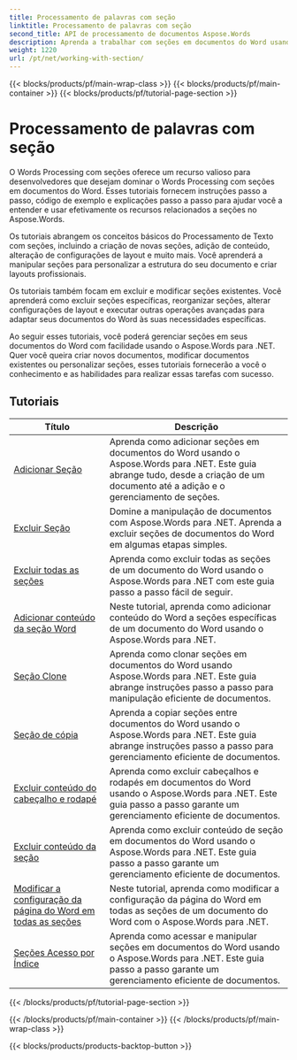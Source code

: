 ```yaml
---
title: Processamento de palavras com seção
linktitle: Processamento de palavras com seção
second_title: API de processamento de documentos Aspose.Words
description: Aprenda a trabalhar com seções em documentos do Word usando o Aspose.Words para .NET. Tutoriais passo a passo com código de exemplo para criar, editar e formatar seções de forma eficiente.
weight: 1220
url: /pt/net/working-with-section/
---
```


{{< blocks/products/pf/main-wrap-class >}}
{{< blocks/products/pf/main-container >}}
{{< blocks/products/pf/tutorial-page-section >}}

# Processamento de palavras com seção

O Words Processing com seções oferece um recurso valioso para desenvolvedores que desejam dominar o Words Processing com seções em documentos do Word. Esses tutoriais fornecem instruções passo a passo, código de exemplo e explicações passo a passo para ajudar você a entender e usar efetivamente os recursos relacionados a seções no Aspose.Words.

Os tutoriais abrangem os conceitos básicos do Processamento de Texto com seções, incluindo a criação de novas seções, adição de conteúdo, alteração de configurações de layout e muito mais. Você aprenderá a manipular seções para personalizar a estrutura do seu documento e criar layouts profissionais.

Os tutoriais também focam em excluir e modificar seções existentes. Você aprenderá como excluir seções específicas, reorganizar seções, alterar configurações de layout e executar outras operações avançadas para adaptar seus documentos do Word às suas necessidades específicas.

Ao seguir esses tutoriais, você poderá gerenciar seções em seus documentos do Word com facilidade usando o Aspose.Words para .NET. Quer você queira criar novos documentos, modificar documentos existentes ou personalizar seções, esses tutoriais fornecerão a você o conhecimento e as habilidades para realizar essas tarefas com sucesso.

 ## Tutoriais
| Título | Descrição |
| --- | --- |
| [Adicionar Seção](./add-section/) | Aprenda como adicionar seções em documentos do Word usando o Aspose.Words para .NET. Este guia abrange tudo, desde a criação de um documento até a adição e o gerenciamento de seções. |
| [Excluir Seção](./delete-section/) | Domine a manipulação de documentos com Aspose.Words para .NET. Aprenda a excluir seções de documentos do Word em algumas etapas simples. |
| [Excluir todas as seções](./delete-all-sections/) | Aprenda como excluir todas as seções de um documento do Word usando o Aspose.Words para .NET com este guia passo a passo fácil de seguir. |
| [Adicionar conteúdo da seção Word](./append-section-content/) | Neste tutorial, aprenda como adicionar conteúdo do Word a seções específicas de um documento do Word usando o Aspose.Words para .NET.  |
| [Seção Clone](./clone-section/) | Aprenda como clonar seções em documentos do Word usando Aspose.Words para .NET. Este guia abrange instruções passo a passo para manipulação eficiente de documentos. |
| [Seção de cópia](./copy-section/) | Aprenda a copiar seções entre documentos do Word usando o Aspose.Words para .NET. Este guia abrange instruções passo a passo para gerenciamento eficiente de documentos. |
| [Excluir conteúdo do cabeçalho e rodapé](./delete-header-footer-content/) | Aprenda como excluir cabeçalhos e rodapés em documentos do Word usando o Aspose.Words para .NET. Este guia passo a passo garante um gerenciamento eficiente de documentos.  |
| [Excluir conteúdo da seção](./delete-section-content/) | Aprenda como excluir conteúdo de seção em documentos do Word usando o Aspose.Words para .NET. Este guia passo a passo garante um gerenciamento eficiente de documentos. |
| [Modificar a configuração da página do Word em todas as seções](./modify-page-setup-in-all-sections/) | Neste tutorial, aprenda como modificar a configuração da página do Word em todas as seções de um documento do Word com o Aspose.Words para .NET. |
| [Seções Acesso por Índice](./sections-access-by-index/) | Aprenda como acessar e manipular seções em documentos do Word usando o Aspose.Words para .NET. Este guia passo a passo garante um gerenciamento eficiente de documentos. |
{{< /blocks/products/pf/tutorial-page-section >}}

{{< /blocks/products/pf/main-container >}}
{{< /blocks/products/pf/main-wrap-class >}}

{{< blocks/products/products-backtop-button >}}
